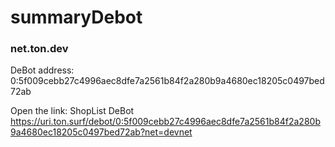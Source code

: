 # summaryDebot

### net.ton.dev
DeBot address: 0:5f009cebb27c4996aec8dfe7a2561b84f2a280b9a4680ec18205c0497bed72ab

Open the link: ShopList DeBot https://uri.ton.surf/debot/0:5f009cebb27c4996aec8dfe7a2561b84f2a280b9a4680ec18205c0497bed72ab?net=devnet

